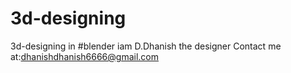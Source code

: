 # 3d-designing
3d-designing in #blender
iam D.Dhanish
the designer
Contact me at:dhanishdhanish6666@gmail.com
